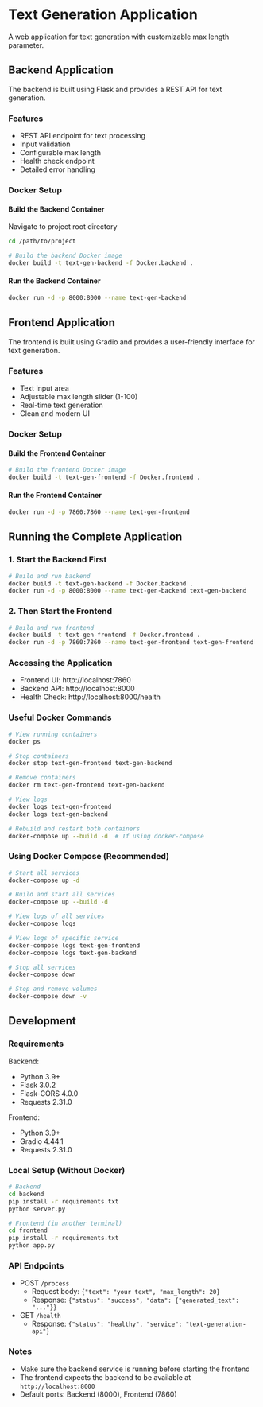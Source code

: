 # Text Generation Application

A web application for text generation with customizable max length parameter.

## Backend Application

The backend is built using Flask and provides a REST API for text generation.

### Features
- REST API endpoint for text processing
- Input validation
- Configurable max length
- Health check endpoint
- Detailed error handling

### Docker Setup

#### Build the Backend Container
Navigate to project root directory
```bash
cd /path/to/project

# Build the backend Docker image
docker build -t text-gen-backend -f Docker.backend .
```

#### Run the Backend Container
```bash
docker run -d -p 8000:8000 --name text-gen-backend
```

## Frontend Application

The frontend is built using Gradio and provides a user-friendly interface for text generation.

### Features
- Text input area
- Adjustable max length slider (1-100)
- Real-time text generation
- Clean and modern UI

### Docker Setup

#### Build the Frontend Container
```bash
# Build the frontend Docker image
docker build -t text-gen-frontend -f Docker.frontend .
```

#### Run the Frontend Container
```bash
docker run -d -p 7860:7860 --name text-gen-frontend
```

## Running the Complete Application

### 1. Start the Backend First
```bash
# Build and run backend
docker build -t text-gen-backend -f Docker.backend .
docker run -d -p 8000:8000 --name text-gen-backend text-gen-backend
```

### 2. Then Start the Frontend
```bash
# Build and run frontend
docker build -t text-gen-frontend -f Docker.frontend .
docker run -d -p 7860:7860 --name text-gen-frontend text-gen-frontend
```

### Accessing the Application
- Frontend UI: http://localhost:7860
- Backend API: http://localhost:8000
- Health Check: http://localhost:8000/health

### Useful Docker Commands
```bash
# View running containers
docker ps

# Stop containers
docker stop text-gen-frontend text-gen-backend

# Remove containers
docker rm text-gen-frontend text-gen-backend

# View logs
docker logs text-gen-frontend
docker logs text-gen-backend

# Rebuild and restart both containers
docker-compose up --build -d  # If using docker-compose
```
### Using Docker Compose (Recommended)
```bash
# Start all services
docker-compose up -d

# Build and start all services
docker-compose up --build -d

# View logs of all services
docker-compose logs

# View logs of specific service
docker-compose logs text-gen-frontend
docker-compose logs text-gen-backend

# Stop all services
docker-compose down

# Stop and remove volumes
docker-compose down -v
```

## Development

### Requirements
Backend:
- Python 3.9+
- Flask 3.0.2
- Flask-CORS 4.0.0
- Requests 2.31.0

Frontend:
- Python 3.9+
- Gradio 4.44.1
- Requests 2.31.0

### Local Setup (Without Docker)
```bash
# Backend
cd backend
pip install -r requirements.txt
python server.py

# Frontend (in another terminal)
cd frontend
pip install -r requirements.txt
python app.py
```

### API Endpoints
- POST `/process`
  - Request body: `{"text": "your text", "max_length": 20}`
  - Response: `{"status": "success", "data": {"generated_text": "..."}}`
- GET `/health`
  - Response: `{"status": "healthy", "service": "text-generation-api"}`

### Notes
- Make sure the backend service is running before starting the frontend
- The frontend expects the backend to be available at `http://localhost:8000`
- Default ports: Backend (8000), Frontend (7860)
